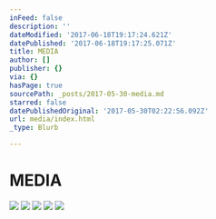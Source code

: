 ```yaml
---
inFeed: false
description: ''
dateModified: '2017-06-18T19:17:24.621Z'
datePublished: '2017-06-18T19:17:25.071Z'
title: MEDIA
author: []
publisher: {}
via: {}
hasPage: true
sourcePath: _posts/2017-05-30-media.md
starred: false
datePublishedOriginal: '2017-05-30T02:22:56.092Z'
url: media/index.html
_type: Blurb

---
```

# MEDIA
![](https://s3-us-west-2.amazonaws.com/the-grid-img/p/18976666fe65b61eebe9d2c7764c8ca36cf5cff1.jpg)
![](https://the-grid-user-content.s3-us-west-2.amazonaws.com/1b1361b7-5f84-4c9c-a131-46e53616b193.jpg)
![](https://the-grid-user-content.s3-us-west-2.amazonaws.com/b622a1df-7b3f-43ee-a854-4f03229e3ad7.jpg)
![](https://the-grid-user-content.s3-us-west-2.amazonaws.com/6f2a046e-2f39-4965-9b18-618b8648b02d.jpg)
![](https://the-grid-user-content.s3-us-west-2.amazonaws.com/099d8e9e-de2e-41c9-b0d3-184c51e8892f.jpg)